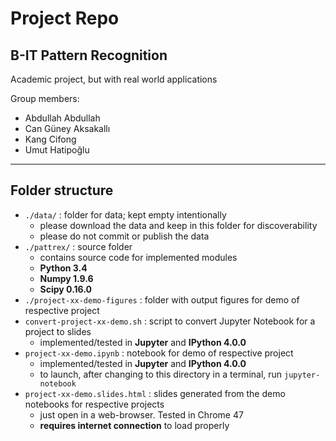 # Project Repo
## B-IT Pattern Recognition

Academic project, but with real world applications

Group members:

- Abdullah Abdullah
- Can Güney Aksakallı
- Kang Cifong
- Umut Hatipoğlu

***

## Folder structure
- `./data/` : folder for data; kept empty intentionally
    + please download the data and keep in this folder for discoverability
    + please do not commit or publish the data
- `./pattrex/` : source folder
    + contains source code for implemented modules
    + **Python 3.4**
    + **Numpy 1.9.6**
    + **Scipy 0.16.0**
- `./project-xx-demo-figures` : folder with output figures for demo of
  respective project
  <!-- may make into a single `demo` folder -->
- `convert-project-xx-demo.sh` : script to convert Jupyter Notebook for a
  project to slides
    + implemented/tested in **Jupyter** and **IPython 4.0.0**
- `project-xx-demo.ipynb` : notebook for demo of respective project
    + implemented/tested in **Jupyter** and **IPython 4.0.0**
    + to launch, after changing to this directory in a terminal, run ```jupyter-notebook```
- `project-xx-demo.slides.html` : slides generated from the demo notebooks for
  respective projects
    + just open in a web-browser. Tested in Chrome 47
    + **requires internet connection** to load properly
